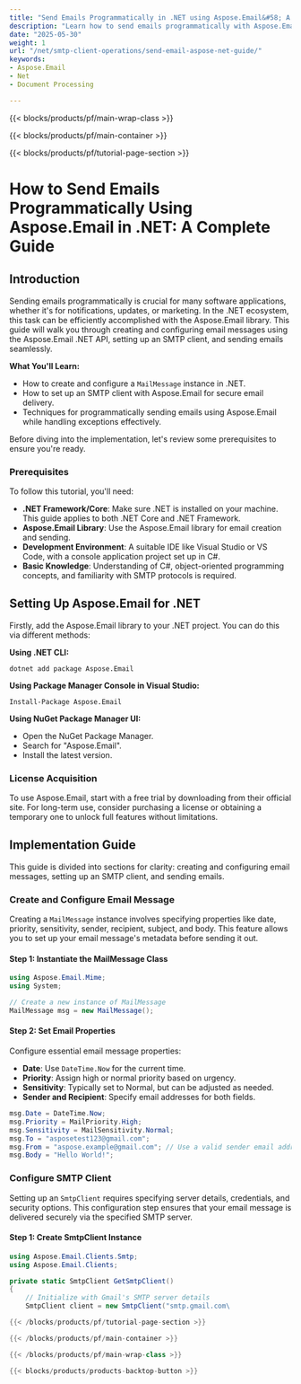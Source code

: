 ```yaml
---
title: "Send Emails Programmatically in .NET using Aspose.Email&#58; A Comprehensive Guide"
description: "Learn how to send emails programmatically with Aspose.Email for .NET. This guide covers creating email messages, configuring SMTP clients, and handling exceptions effectively."
date: "2025-05-30"
weight: 1
url: "/net/smtp-client-operations/send-email-aspose-net-guide/"
keywords:
- Aspose.Email
- Net
- Document Processing

---
```


{{< blocks/products/pf/main-wrap-class >}}

{{< blocks/products/pf/main-container >}}

{{< blocks/products/pf/tutorial-page-section >}}
# How to Send Emails Programmatically Using Aspose.Email in .NET: A Complete Guide

## Introduction

Sending emails programmatically is crucial for many software applications, whether it's for notifications, updates, or marketing. In the .NET ecosystem, this task can be efficiently accomplished with the Aspose.Email library. This guide will walk you through creating and configuring email messages using the Aspose.Email .NET API, setting up an SMTP client, and sending emails seamlessly.

**What You'll Learn:**
- How to create and configure a `MailMessage` instance in .NET.
- How to set up an SMTP client with Aspose.Email for secure email delivery.
- Techniques for programmatically sending emails using Aspose.Email while handling exceptions effectively.

Before diving into the implementation, let's review some prerequisites to ensure you're ready.

### Prerequisites

To follow this tutorial, you'll need:
- **.NET Framework/Core**: Make sure .NET is installed on your machine. This guide applies to both .NET Core and .NET Framework.
- **Aspose.Email Library**: Use the Aspose.Email library for email creation and sending.
- **Development Environment**: A suitable IDE like Visual Studio or VS Code, with a console application project set up in C#.
- **Basic Knowledge**: Understanding of C#, object-oriented programming concepts, and familiarity with SMTP protocols is required.

## Setting Up Aspose.Email for .NET

Firstly, add the Aspose.Email library to your .NET project. You can do this via different methods:

**Using .NET CLI:**
```shell
dotnet add package Aspose.Email
```

**Using Package Manager Console in Visual Studio:**
```shell
Install-Package Aspose.Email
```

**Using NuGet Package Manager UI:**
- Open the NuGet Package Manager.
- Search for "Aspose.Email".
- Install the latest version.

### License Acquisition
To use Aspose.Email, start with a free trial by downloading from their official site. For long-term use, consider purchasing a license or obtaining a temporary one to unlock full features without limitations.

## Implementation Guide

This guide is divided into sections for clarity: creating and configuring email messages, setting up an SMTP client, and sending emails.

### Create and Configure Email Message
Creating a `MailMessage` instance involves specifying properties like date, priority, sensitivity, sender, recipient, subject, and body. This feature allows you to set up your email message's metadata before sending it out.

#### Step 1: Instantiate the MailMessage Class
```csharp
using Aspose.Email.Mime;
using System;

// Create a new instance of MailMessage
MailMessage msg = new MailMessage();
```

#### Step 2: Set Email Properties
Configure essential email message properties:
- **Date**: Use `DateTime.Now` for the current time.
- **Priority**: Assign high or normal priority based on urgency.
- **Sensitivity**: Typically set to Normal, but can be adjusted as needed.
- **Sender and Recipient**: Specify email addresses for both fields.

```csharp
msg.Date = DateTime.Now;
msg.Priority = MailPriority.High;
msg.Sensitivity = MailSensitivity.Normal;
msg.To = "asposetest123@gmail.com";
msg.From = "aspose.example@gmail.com"; // Use a valid sender email address\msg.Subject = "Test Email";
msg.Body = "Hello World!";
```

### Configure SMTP Client
Setting up an `SmtpClient` requires specifying server details, credentials, and security options. This configuration step ensures that your email message is delivered securely via the specified SMTP server.

#### Step 1: Create SmtpClient Instance
```csharp
using Aspose.Email.Clients.Smtp;
using Aspose.Email.Clients;

private static SmtpClient GetSmtpClient()
{
    // Initialize with Gmail's SMTP server details
    SmtpClient client = new SmtpClient("smtp.gmail.com\

{{< /blocks/products/pf/tutorial-page-section >}}

{{< /blocks/products/pf/main-container >}}

{{< /blocks/products/pf/main-wrap-class >}}

{{< blocks/products/products-backtop-button >}}